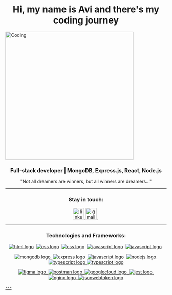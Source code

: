 <h1 align="center">Hi, my name is Avi and there's my coding journey</h1>
<!-- <h4 align="center">
  <a href="https://avihail-stepovyi.netlify.app" target="_blank" rel="noreferrer"> <img src="avstpv.png" width="540px"/> </a>&nbsp;
</h4> -->
<img align="center" alt="Coding" width="400" src="https://gifdb.com/images/high/coding-animated-laptop-flow-stream-ja04010rm5o68zfk.gif">


<h3 align="center">Full-stack developer | MongoDB, Express.js, React, Node.js</h3>

<p align="center">
"Not all dreamers are winners, but all winners are dreamers..."
</p>

---
<h3 align="center">Stay in touch:</h3>

<p align="center">
<a href="https://linkedin.com/in/avihail-stepovyi" target="_blank">
<img src="https://img.shields.io/badge/LinkedIn-282C34?logo=linkedin&logoColor=0077B5" alt="linkedin logo" title="LinkedIn" margin="100px" height="35" />
</a>
<a href="mailto:stepovoyas@gmail.com" target="_blank">
<img src="https://img.shields.io/badge/Gmail-D14836?e&logo=Gmail&logoColor=fff" alt="gmail logo" title="Gmail" margin="100px" height="35" />
</a>
&nbsp;
</p>

---
<h3 align="center">Technologies and Frameworks:</h3>

<p align="center">
<a href="https://www.w3schools.com/html/" target="_blank" rel="noreferrer"> <img src="https://img.shields.io/badge/HTML5-E34F26?style=for-the-badge&logo=html5&logoColor=white" alt="html logo"/></a>&nbsp;
<a href="https://www.w3schools.com/css/" target="_blank" rel="noreferrer"> <img src="https://img.shields.io/badge/CSS3-1572B6?style=for-the-badge&logo=css3&logoColor=white" alt="css logo"/></a>&nbsp;
<a href="https://tailwindcss.com" target="_blank" rel="noreferrer"> <img src="https://img.shields.io/badge/Tailwind_CSS-38B2AC?style=for-the-badge&logo=tailwind-css&logoColor=white" alt="css logo"/></a>&nbsp;
<a href="https://developer.mozilla.org/en-US/docs/Web/JavaScript" target="_blank" rel="noreferrer"> <img src="https://img.shields.io/badge/JavaScript-F7DF1E?style=for-the-badge&logo=javascript&logoColor=black" alt="javascript logo"/></a>&nbsp;
<a href="https://www.java.com/en/" target="_blank" rel="noreferrer"> <img src="https://img.shields.io/badge/Java-ED8B00?style=for-the-badge&logo=openjdk&logoColor=white" alt="javascript logo"/></a>&nbsp;
</p>

<p align="center">
<a href="https://www.mongodb.com/" target="_blank" rel="noreferrer"> <img src="https://img.shields.io/badge/MongoDB-4EA94B?style=for-the-badge&logo=mongodb&logoColor=white" alt="mongodb logo"/></a>&nbsp;
<a href="https://expressjs.com/" target="_blank" rel="noreferrer"> <img src="https://img.shields.io/badge/Express.js-404D59?style=for-the-badge" alt="express logo"/></a>&nbsp;
<a href="https://reactjs.org/" target="_blank" rel="noreferrer"> <img src="https://img.shields.io/badge/React-20232A?style=for-the-badge&logo=react&logoColor=61DAFB" alt="javascript logo"/></a>&nbsp;
<a href="https://nodejs.org/en/" target="_blank" rel="noreferrer"> <img src="https://img.shields.io/badge/Node.js-43853D?style=for-the-badge&logo=node.js&logoColor=white" alt="nodejs logo"/>&nbsp;
<a href="https://www.typescriptlang.org/" target="_blank" rel="noreferrer"> <img src="https://img.shields.io/badge/TypeScript-007ACC?style=for-the-badge&logo=typescript&logoColor=white" alt="typescript logo"/>
<a href="https://nextjs.org" target="_blank" rel="noreferrer"> <img src="https://img.shields.io/badge/next.js-000000?style=for-the-badge&logo=nextdotjs&logoColor=white" alt="typescript logo"/>
</p>  

<p align="center">
<a href="https://www.figma.com/" target="_blank" rel="noreferrer"> <img src="https://img.shields.io/badge/Figma-F24E1E?style=for-the-badge&logo=figma&logoColor=white" alt="figma logo"/>&nbsp;
<a href="https://www.postman.com/" target="_blank" rel="noreferrer"> <img src="https://img.shields.io/badge/Postman-FF6C37?style=for-the-badge&logo=postman&logoColor=white" alt="postman logo"/>&nbsp;  
<a href="https://cloud.google.com" target="_blank" rel="noreferrer"> <img src="https://img.shields.io/badge/Google_Cloud-4285F4?style=for-the-badge&logo=google-cloud&logoColor=white" alt="googlecloud logo"/>&nbsp;
<a href="https://jestjs.io" target="_blank" rel="noreferrer"> <img src="https://img.shields.io/badge/Jest-323330?style=for-the-badge&logo=Jest&logoColor=white" alt="jest logo"/>&nbsp;
<a href="https://www.nginx.com" target="_blank" rel="noreferrer"> <img src="https://img.shields.io/badge/nginx-%23009639.svg?style=for-the-badge&logo=nginx&logoColor=white" alt="nginx logo"/>&nbsp;
<a href="https://jwt.io/" target="_blank" rel="noreferrer"> <img src="https://img.shields.io/badge/json%20web%20tokens-323330?style=for-the-badge&logo=json-web-tokens&logoColor=pink" alt="jsonwebtoken logo"/>
</p>
<!-- <a href="https://u8views.com/github/avistpv"><img src="https://u8views.com/api/v1/github/profiles/66640299/views/day-week-month-total-count.svg"></a>
 -->
---
